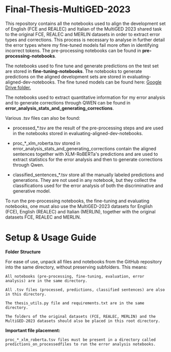 # Final-Thesis-MultiGED-2023

This repository contains all the notebooks used to align the development set of English (FCE and REALEC) and Italian of the MultiGED 2023 shared task to the original FCE, REALEC and MERLIN datasets in order to extract error types and corrections. This process is necessary to analyse in further detail the error types where my fine-tuned models fail more often in identifying incorrect tokens. The pre-processing notebooks can be found in **pre-processing-notebooks**.

The notebooks used to fine tune and generate predictions on the test set are stored in **fine-tuning-notebooks**. The notebooks to generate predictions on the aligned development sets are stored in evaluating-aligned-dev-notebooks. The fine tuned models can be found here:
[Google Drive folder.
](https://drive.google.com/drive/folders/1hujDAaKXmQoFQKJtkMPQ_wq1NAMABcrz?usp=drive_link.)

The notebooks used to extract quantitative information for my error analysis and to generate corrections through QWEN can be found in **error_analysis_stats_and_generating_corrections**.

Various .tsv files can also be found:

- processed_*.tsv are the result of the pre-processing steps and are used in the notebooks stored in evaluating-aligned-dev-notebooks.

- proc_*_xlm_roberta.tsv stored in error_analysis_stats_and_generating_corrections contain the aligned sentences together with XLM-RoBERTa's predictions and are used to extract statistics for the error analysis and then to generate corrections through Qwen.

- classified_sentences_*.tsv store all the manually labeled predictions and generations. They are not used in any notebook, but they collect the classifications used for the error analysis of both the discriminative and generative model.

To run the pre-processing notebooks, the fine-tuning and evaluating notebooks, one must also use the MultiGED-2023 datasets for English (FCE), English (REALEC) and Italian (MERLIN), together with the original datasets FCE, REALEC and MERLIN.

# Setup & Usage Guide
**Folder Structure**

For ease of use, unpack all files and notebooks from the GitHub repository into the same directory, without preserving subfolders. This means:

    All notebooks (pre-processing, fine-tuning, evaluation, error analysis) are in the same directory.

    All .tsv files (processed, predictions, classified sentences) are also in this directory.

    The thesis_utils.py file and requirements.txt are in the same directory.

    The folders of the original datasets (FCE, REALEC, MERLIN) and the MultiGED-2023 datasets should also be placed in this root directory.

**Important file placement:**

    proc_*_xlm_roberta.tsv files must be present in a directory called predictions_on_processedfiles to run the error analysis notebooks.
